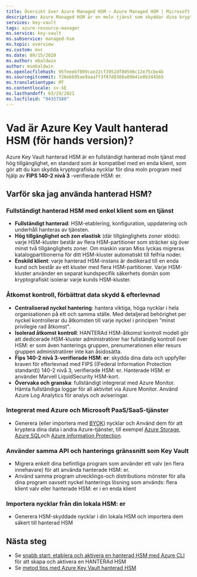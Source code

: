 ```yaml
---
title: Översikt över Azure Managed HSM – Azure Managed HSM | Microsoft Docs
description: Azure Managed HSM är en moln tjänst som skyddar dina kryptografiska nycklar för moln program.
services: key-vault
tags: azure-resource-manager
ms.service: key-vault
ms.subservice: managed-hsm
ms.topic: overview
ms.custom: mvc
ms.date: 09/15/2020
ms.author: mbaldwin
author: msmbaldwin
ms.openlocfilehash: 95feeebf009cae22cf3952df80596c12e75cbe4b
ms.sourcegitcommit: f28ebb95ae9aaaff3f87d8388a09b41e0b3445b5
ms.translationtype: MT
ms.contentlocale: sv-SE
ms.lasthandoff: 03/29/2021
ms.locfileid: "94357580"
---
```

# <a name="what-is-azure-key-vault-managed-hsm-preview"></a>Vad är Azure Key Vault hanterad HSM (för hands version)?

Azure Key Vault hanterad HSM är en fullständigt hanterad moln tjänst med hög tillgänglighet, en standard som är kompatibel med en enda klient, som gör att du kan skydda kryptografiska nycklar för dina moln program med hjälp av **FIPS 140-2 nivå 3** -verifierade HSM: er.  

## <a name="why-use-managed-hsm"></a>Varför ska jag använda hanterad HSM?

### <a name="fully-managed-highly-available-single-tenant-hsm-as-a-service"></a>Fullständigt hanterad HSM med enkel klient som en tjänst

- **Fullständigt hanterad**: HSM-etablering, konfiguration, uppdatering och underhåll hanteras av tjänsten. 
- **Hög tillgänglighet och zon elastisk** (där tillgänglighets zoner stöds): varje HSM-kluster består av flera HSM-partitioner som sträcker sig över minst två tillgänglighets zoner. Om maskin varan Miss lyckas migreras katalogpartitionerna för ditt HSM-kluster automatiskt till felfria noder.
- **Enskild klient**: varje hanterad HSM-instans är dedikerad till en enda kund och består av ett kluster med flera HSM-partitioner. Varje HSM-kluster använder en separat kundspecifik säkerhets domän som kryptografiskt isolerar varje kunds HSM-kluster.


### <a name="access-control-enhanced-data-protection--compliance"></a>Åtkomst kontroll, förbättrat data skydd & efterlevnad

- **Centraliserad nyckel hantering**: hantera viktiga, höga nycklar i hela organisationen på ett och samma ställe. Med detaljerad behörighet per nyckel kontrollerar du åtkomsten till varje nyckel i principen "minst privilegie rad åtkomst".
- **Isolerad åtkomst kontroll**: HANTERAd HSM-åtkomst kontroll modell gör att dedicerade HSM-kluster administratörer har fullständig kontroll över HSM: er som även hanterings gruppen, prenumerationen eller resurs gruppen administratörer inte kan åsidosätta.
- **Fips 140-2 nivå 3-verifierade HSM: er**: skydda dina data och uppfyller kraven för efterlevnad med FIPS ((Federal Information Protection standard)) 140-2 nivå 3, verifierade HSM: er. Hanterade HSM: er använder Marvell LiquidSecurity HSM-kort.
- **Övervaka och granska**: fullständigt integrerat med Azure Monitor. Hämta fullständiga loggar för all aktivitet via Azure Monitor. Använd Azure Log Analytics för analys och aviseringar.

### <a name="integrated-with-azure-and-microsoft-paassaas-services"></a>Integrerat med Azure och Microsoft PaaS/SaaS-tjänster 

- Generera (eller importera med [BYOK](hsm-protected-keys-byok.md)) nycklar och Använd dem för att kryptera dina data i andra Azure-tjänster, till exempel [Azure Storage](../../storage/common/customer-managed-keys-overview.md), [Azure SQL](../../azure-sql/database/transparent-data-encryption-byok-overview.md)och [Azure information Protection](/azure/information-protection/byok-price-restrictions).

### <a name="uses-same-api-and-management-interfaces-as-key-vault"></a>Använder samma API och hanterings gränssnitt som Key Vault

- Migrera enkelt dina befintliga program som använder ett valv (en flera innehavare) för att använda hanterade HSM: er.
- Använd samma program utvecklings-och distributions mönster för alla dina program oavsett nyckel hanterings lösning som används: flera klient valv eller hanterade HSM: er i en enda klient

### <a name="import-keys-from-your-on-premise-hsms"></a>Importera nycklar från din lokala HSM: er

- Generera HSM-skyddade nycklar i din lokala HSM och importera dem säkert till hanterad HSM

## <a name="next-steps"></a>Nästa steg
- Se [snabb start: etablera och aktivera en hanterad HSM med Azure CLI](quick-create-cli.md) för att skapa och aktivera en HANTERAd HSM
- Se [metod tips med Azure Key Vault hanterad HSM](best-practices.md)
